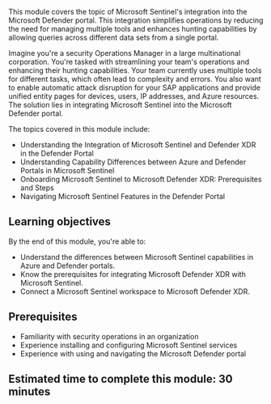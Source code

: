 This module covers the topic of Microsoft Sentinel's integration into the Microsoft Defender portal. This integration simplifies operations by reducing the need for managing multiple tools and enhances hunting capabilities by allowing queries across different data sets from a single portal.

Imagine you're a security Operations Manager in a large multinational corporation. You're tasked with streamlining your team's operations and enhancing their hunting capabilities. Your team currently uses multiple tools for different tasks, which often lead to complexity and errors. You also want to enable automatic attack disruption for your SAP applications and provide unified entity pages for devices, users, IP addresses, and Azure resources. The solution lies in integrating Microsoft Sentinel into the Microsoft Defender portal.

The topics covered in this module include:

- Understanding the Integration of Microsoft Sentinel and Defender XDR in the Defender Portal
- Understanding Capability Differences between Azure and Defender Portals in Microsoft Sentinel
- Onboarding Microsoft Sentinel to Microsoft Defender XDR: Prerequisites and Steps
- Navigating Microsoft Sentinel Features in the Defender Portal

## Learning objectives

By the end of this module, you're able to:

- Understand the differences between Microsoft Sentinel capabilities in Azure and Defender portals.
- Know the prerequisites for integrating Microsoft Defender XDR with Microsoft Sentinel.
- Connect a Microsoft Sentinel workspace to Microsoft Defender XDR.

## Prerequisites

- Familiarity with security operations in an organization
- Experience installing and configuring Microsoft Sentinel services
- Experience with using and navigating the Microsoft Defender portal

## Estimated time to complete this module: 30 minutes
